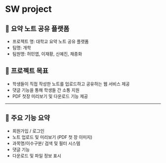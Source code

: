 # SW project

## 📝 요약 노트 공유 플랫폼

- 프로젝트 명: 대학교 요약 노트 공유 플랫폼
- 팀명: 개학
- 팀원명: 허민엽, 이재황, 신예진, 채종화

## 🎯 프로젝트 목표

- 학생들이 직접 작성한 노트를 업로드하고 공유하는 웹 서비스 제공
- 댓글 기능을 통해 학생들 간 소통 지원
- PDF 첫장 미리보기 및 다운로드 기능 제공

---

## 🧩 주요 기능 요약

- 회원가입 / 로그인
- 노트 업로드 및 미리보기 (PDF 첫 장 이미지)
- 과목명/이수구분/ 검색 및 필터 시스템
- 댓글 기능
- 다운로드 및 파일 정보 표시
